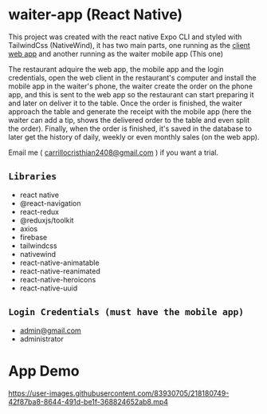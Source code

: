 
# waiter-app (React Native)

This project was created with the react native Expo CLI and styled with TailwindCss (NativeWind), it has two main parts, one running as the [client web app](https://github.com/cristhiandcl/waiter-client) and another running as the waiter mobile app (This one)

The restaurant adquire the web app, the mobile app and the login credentials, open the web client in the restaurant's computer and install the mobile app in the waiter's phone, the waiter create the order on the phone app, and this is sent to the web app so the restaurant can start preparing it and later on deliver it to the table. Once the order is finished, the waiter approach the table and generate the receipt with the mobile app (here the waiter can add a tip, shows the delivered order to the table and even split the order). Finally, when the order is finished, it's saved in the database to later get the history of daily, weekly or even monthly sales (on the web app).

Email me ( carrillocristhian2408@gmail.com ) if you want a trial.

## `Libraries`

* react native
* @react-navigation
* react-redux
* @reduxjs/toolkit
* axios
* firebase
* tailwindcss
* nativewind
* react-native-animatable
* react-native-reanimated
* react-native-heroicons
* react-native-uuid

## `Login Credentials (must have the mobile app)`

- admin@gmail.com
- administrator

# App Demo

https://user-images.githubusercontent.com/83930705/218180749-42f87ba8-8644-491d-be1f-368824652ab8.mp4


